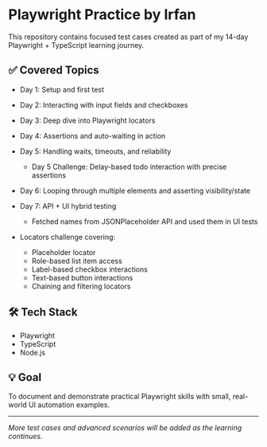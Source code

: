# Playwright Practice by Irfan

This repository contains focused test cases created as part of my 14-day Playwright + TypeScript learning journey.

## ✅ Covered Topics

- Day 1: Setup and first test  
- Day 2: Interacting with input fields and checkboxes  
- Day 3: Deep dive into Playwright locators  
- Day 4: Assertions and auto-waiting in action  
- Day 5: Handling waits, timeouts, and reliability  
  - Day 5 Challenge: Delay-based todo interaction with precise assertions
- Day 6: Looping through multiple elements and asserting visibility/state
- Day 7: API + UI hybrid testing
  - Fetched names from JSONPlaceholder API and used them in UI tests
  
- Locators challenge covering:
  - Placeholder locator
  - Role-based list item access
  - Label-based checkbox interactions
  - Text-based button interactions
  - Chaining and filtering locators

## 🛠 Tech Stack

- Playwright  
- TypeScript  
- Node.js

## 💡 Goal

To document and demonstrate practical Playwright skills with small, real-world UI automation examples.

---

_More test cases and advanced scenarios will be added as the learning continues._
